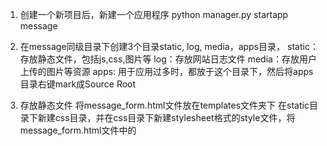 1. 创建一个新项目后，新建一个应用程序
python manager.py startapp message

2. 在message同级目录下创建3个目录static, log, media，apps目录，
static：存放静态文件，包括js,css,图片等
log：存放网站日志文件
media：存放用户上传的图片等资源
apps: 用于应用过多时，都放于这个目录下，然后将apps目录右键mark成Source Root

3.  存放静态文件
将message_form.html文件放在templates文件夹下
在static目录下新建css目录，并在css目录下新建stylesheet格式的style文件，将message_form.html文件中的<style>标签内容剪切到style.css文件中，首尾<style>去掉，shift+tab使css格式整齐

4. 配置django连接mysql
在setting.py大概80行找到DATABASES代码段，默认是sqlites，我们修改为mysql如下，库名要事先写好


安装pymysql模块：pip install pymysql
python3 pymysql就是MySQLdb,基本使用方法：import pymysql as MySQLdb

django 中使用方法，在项目djangostart目录里的__init__.py中加入
import pymysql
pymysql.install_as_MySQLdb()


执行python manage.py migrate 首次执行，生成项目需要的一些基本数据库



5. 配置message_form.html页面展示出来

5.1 message/views.py中添加如下代码：


5.2 djangostart/urls.py中添加代码


5.3  DjangoGetStarted/settings.py 57行左右修templates代码块中的DIRS为如下，来指定模板位置


5.4 页面出来后，没css样式，原因是css文件没找到，这是因为在settings.py中我们只是指定了静态文件目录名

但是没指定静态文件查找的跟路径，所以还需添加如下代码






